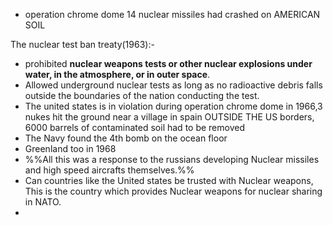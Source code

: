 - operation chrome dome 14 nuclear missiles had crashed on AMERICAN SOIL

The nuclear test ban treaty(1963):- 
- prohibited **nuclear weapons tests or other nuclear explosions under water, in the atmosphere, or in outer space**. 
- Allowed underground nuclear tests as long as no radioactive debris falls outside the boundaries of the nation conducting the test.	
- The united states is in violation during operation chrome dome in 1966,3 nukes hit the ground near a village in spain OUTSIDE THE US borders, 6000 barrels of contaminated soil had to be removed
- The Navy found the 4th bomb on the ocean floor
- Greenland too in 1968
- %%All this was a response to the russians developing Nuclear missiles and high speed aircrafts themselves.%%
- Can countries like the United states be trusted with Nuclear weapons, This is the country which provides Nuclear weapons for nuclear sharing in NATO.
- 